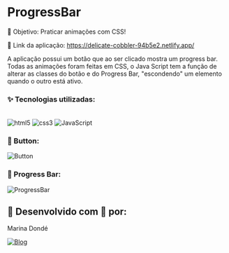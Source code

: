 # ProgressBar

🎯 Objetivo: Praticar animações com CSS!

🔗 Link da aplicação: https://delicate-cobbler-94b5e2.netlify.app/

A aplicação possui um botão que ao ser clicado mostra um progress bar. Todas as animações foram feitas em CSS, o Java Script tem a função de alterar as classes do botão e do Progress Bar, "escondendo" um elemento quando o outro está ativo.

### ✨ Tecnologias utilizadas:

<div style="display: inline_block"><br/>
    <img align="center" alt="html5" src="https://img.shields.io/badge/HTML5-E34F26?style=for-the-badge&logo=html5&logoColor=white"/>
    <img align="center" alt="css3" src="https://img.shields.io/badge/CSS3-1572B6?style=for-the-badge&logo=css3&logoColor=white"/>   
    <img align="center" alt="JavaScript" src="https://img.shields.io/badge/JavaScript-F7DF1E?style=for-the-badge&logo=javascript&logoColor=black"/>
</div>

### 🔹 Button:

![Button](https://i.imgur.com/2pLe1lW.png)

### 🔹 Progress Bar:

![ProgressBar](https://i.imgur.com/RwMdw4b.png)

## 🔹 Desenvolvido com 💙 por:

Marina Dondé

[![Blog](https://img.shields.io/badge/LinkedIn-0077B5?style=for-the-badge&logo=linkedin&logoColor=white)](https://www.linkedin.com/in/marina-dond%C3%A9-72a649217/)
